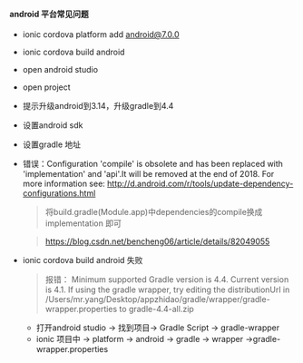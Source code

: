 #### android 平台常见问题
- ionic cordova platform add android@7.0.0
- ionic cordova build android
- open android studio
- open project
- 提示升级android到3.14，升级gradle到4.4
- 设置android sdk
- 设置gradle 地址
- 错误：Configuration 'compile' is obsolete and has been replaced with 'implementation' and 'api'.It will be removed at the end of 2018. For more information see: http://d.android.com/r/tools/update-dependency-configurations.html
    > 将build.gradle(Module.app)中dependencies的compile换成implementation 即可

    > https://blog.csdn.net/bencheng06/article/details/82049055
- ionic cordova build android 失败
    > 报错： Minimum supported Gradle version is 4.4. Current version is 4.1. If using the gradle wrapper, try editing the distributionUrl in /Users/mr.yang/Desktop/appzhidao/gradle/wrapper/gradle-wrapper.properties to gradle-4.4-all.zip
    - 打开android studio -> 找到项目-> Gradle Script -> gradle-wrapper
    - ionic 项目中 -> platform -> android -> gradle -> wrapper ->gradle-wrapper.properties
